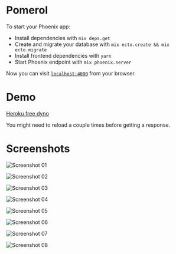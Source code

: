 # Pomerol

To start your Phoenix app:

  * Install dependencies with `mix deps.get`
  * Create and migrate your database with `mix ecto.create && mix ecto.migrate`
  * Install frontend dependencies with `yarn`
  * Start Phoenix endpoint with `mix phoenix.server`

Now you can visit [`localhost:4000`](http://localhost:4000) from your browser.

# Demo

[Heroku free dyno](https://pomerol-dev.herokuapp.com/)

You might need to reload a couple times before getting a response.

# Screenshots

![Screenshot 01](https://github.com/arthuretnicolas/pomerol/blob/dev/web/static/assets/images/sc01.png)

![Screenshot 02](https://github.com/arthuretnicolas/pomerol/blob/dev/web/static/assets/images/sc02.png)

![Screenshot 03](https://github.com/arthuretnicolas/pomerol/blob/dev/web/static/assets/images/sc03.png)

![Screenshot 04](https://github.com/arthuretnicolas/pomerol/blob/dev/web/static/assets/images/sc04.png)

![Screenshot 05](https://github.com/arthuretnicolas/pomerol/blob/dev/web/static/assets/images/sc05.png)

![Screenshot 06](https://github.com/arthuretnicolas/pomerol/blob/dev/web/static/assets/images/sc06.png)

![Screenshot 07](https://github.com/arthuretnicolas/pomerol/blob/dev/web/static/assets/images/sc07.png)

![Screenshot 08](https://github.com/arthuretnicolas/pomerol/blob/dev/web/static/assets/images/sc08.png)


